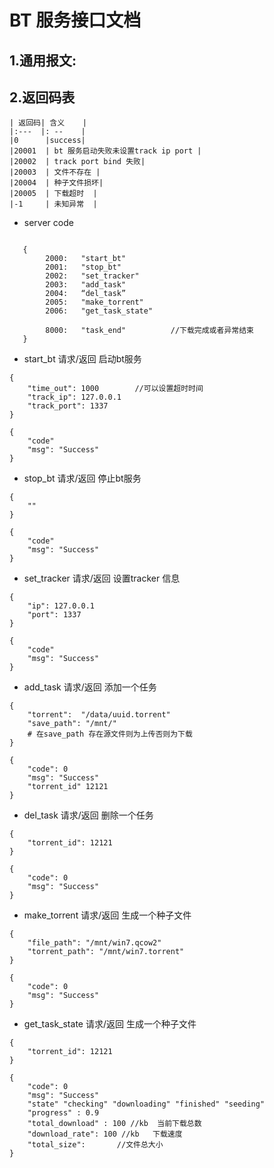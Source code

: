 # BT 服务接口文档

## 1.通用报文:

## 2.返回码表
    | 返回码| 含义    |
    |:---  |: --    |
    |0		|success|
    |20001	| bt 服务启动失败未设置track ip port |
    |20002 	| track port bind 失败|
    |20003	| 文件不存在	|
    |20004	| 种子文件损坏|
    |20005	| 下载超时	|
    |-1		| 未知异常	|


* server code
```

   {
   		2000:	"start_bt"
   		2001:	"stop_bt"
   		2002:	"set_tracker"
   		2003:	"add_task"   
   		2004:	“del_task” 
   		2005:	"make_torrent"
   		2006:	"get_task_state"
   		
   		8000:	"task_end"			//下载完成或者异常结束
   }
```
* start_bt 请求/返回 启动bt服务
```
{
	"time_out": 1000  		//可以设置超时时间
	"track_ip": 127.0.0.1
	"track_port": 1337
}

{
	"code"
	"msg": "Success"
}
```
*  stop_bt 请求/返回 停止bt服务
```
{
	""
}

{
	"code"
	"msg": "Success"
}
```
*  set_tracker 请求/返回 设置tracker 信息
```
{
	"ip": 127.0.0.1
	"port": 1337
}

{
	"code"
	"msg": "Success"
}
```
*  add_task 请求/返回 添加一个任务
```
{
	"torrent":  "/data/uuid.torrent"
	"save_path": "/mnt/"
	# 在save_path 存在源文件则为上传否则为下载
}

{
	"code": 0
	"msg": "Success"
	"torrent_id" 12121
}
```
*  del_task 请求/返回 删除一个任务
```
{
	"torrent_id": 12121
}

{
	"code": 0
	"msg": "Success"
}
```
*  make_torrent 请求/返回 生成一个种子文件
```
{
	"file_path": "/mnt/win7.qcow2"
	"torrent_path": "/mnt/win7.torrent"
}

{
	"code": 0
	"msg": "Success"
}
```
*  get_task_state 请求/返回 生成一个种子文件
```
{
	"torrent_id": 12121
}

{
	"code": 0
	"msg": "Success"
	"state" "checking" "downloading" "finished" "seeding" 
	"progress" : 0.9
	"total_download" : 100 //kb  当前下载总数
	"download_rate": 100 //kb	下载速度
	"total_size":		//文件总大小
}

```
